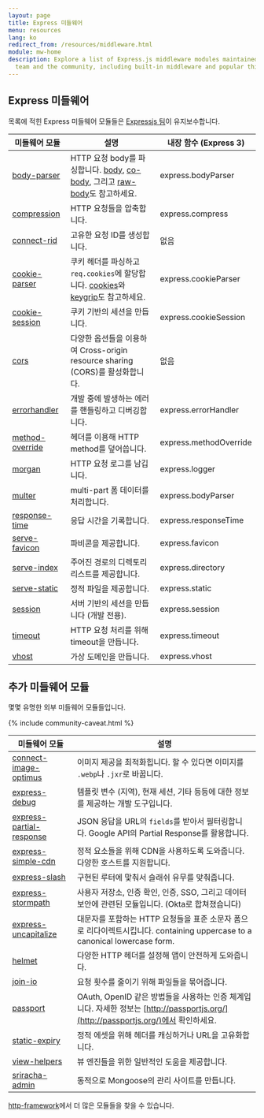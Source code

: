 ```yaml
---
layout: page
title: Express 미들웨어
menu: resources
lang: ko
redirect_from: /resources/middleware.html
module: mw-home
description: Explore a list of Express.js middleware modules maintained by the Express
  team and the community, including built-in middleware and popular third-party modules.
---
```


## Express 미들웨어

목록에 적힌 Express 미들웨어 모듈들은 [Expressjs 팀](https://github.com/orgs/expressjs/people)이 유지보수합니다.

| 미들웨어 모듈 | 설명 | 내장 함수 (Express 3)|
|---------------------------|---------------------|----------------------|
| [body-parser](/resources/middleware/body-parser.html) | HTTP 요청 body를 파싱합니다. [body](https://github.com/raynos/body), [co-body](https://github.com/visionmedia/co-body), 그리고 [raw-body](https://github.com/stream-utils/raw-body)도 참고하세요. | express.bodyParser |
| [compression](/resources/middleware/compression.html) | HTTP 요청들을 압축합니다. | express.compress |
| [connect-rid](/resources/middleware/connect-rid.html) | 고유한 요청 ID를 생성합니다. | 없음 |
| [cookie-parser](/resources/middleware/cookie-parser.html) | 쿠키 헤더를 파싱하고 `req.cookies`에 할당합니다. [cookies](https://github.com/jed/cookies)와 [keygrip](https://github.com/jed/keygrip)도 참고하세요. | express.cookieParser |
| [cookie-session](/resources/middleware/cookie-session.html) | 쿠키 기반의 세션을 만듭니다. | express.cookieSession |
| [cors](/resources/middleware/cors.html) | 다양한 옵션들을 이용하여 Cross-origin resource sharing (CORS)를 활성화합니다. | 없음 |
| [errorhandler](/resources/middleware/errorhandler.html) | 개발 중에 발생하는 에러를 핸들링하고 디버깅합니다. | express.errorHandler |
| [method-override](/resources/middleware/method-override.html) | 헤더를 이용해 HTTP method를 덮어씁니다. | express.methodOverride |
| [morgan](/resources/middleware/morgan.html) | HTTP 요청 로그를 남깁니다. | express.logger |
| [multer](/resources/middleware/multer.html) | multi-part 폼 데이터를 처리합니다. | express.bodyParser |
| [response-time](/resources/middleware/response-time.html) | 응답 시간을 기록합니다. | express.responseTime |
| [serve-favicon](/resources/middleware/serve-favicon.html) | 파비콘을 제공합니다. | express.favicon |
| [serve-index](/resources/middleware/serve-index.html) | 주어진 경로의 디렉토리 리스트를 제공합니다. | express.directory |
| [serve-static](/resources/middleware/serve-static.html) | 정적 파일을 제공합니다. | express.static |
| [session](/resources/middleware/session.html) | 서버 기반의 세션을 만듭니다 (개발 전용). | express.session |
| [timeout](/resources/middleware/timeout.html) | HTTP 요청 처리를 위해 timeout을 만듭니다. | express.timeout |
| [vhost](/resources/middleware/vhost.html) | 가상 도메인을 만듭니다. | express.vhost |

## 추가 미들웨어 모듈

몇몇 유명한 외부 미들웨어 모듈들입니다.

{% include community-caveat.html %}

|미들웨어&nbsp;모듈 | 설명 |
|---------------------------|---------------------|
| [connect-image-optimus](https://github.com/msemenistyi/connect-image-optimus) | 이미지 제공을 최적화힙니다. 할 수 있다면 이미지를 `.webp`나 `.jxr`로 바꿉니다. |
| [express-debug](https://github.com/devoidfury/express-debug) | 템플릿 변수 (지역), 현재 세션, 기타 등등에 대한 정보를 제공하는 개발 도구입니다. |
| [express-partial-response](https://github.com/nemtsov/express-partial-response) | JSON 응답을 URL의 `fields`를 받아서 필터링합니다. Google API의 Partial Response를 활용합니다. |
| [express-simple-cdn](https://github.com/jamiesteven/express-simple-cdn) | 정적 요소들을 위해 CDN을 사용하도록 도와줍니다. 다양한 호스트를 지원합니다. |
| [express-slash](https://github.com/ericf/express-slash) | 구현된 루터에 맟춰서 슬래쉬 유무를 맞춰줍니다. |
| [express-stormpath](https://github.com/stormpath/stormpath-express) | 사용자 저장소, 인증 확인, 인증, SSO, 그리고 데이터 보안에 관련된 모듈입니다. (Okta로 합쳐졌습니다) |
| [express-uncapitalize](https://github.com/jamiesteven/express-uncapitalize) | 대문자를 포함하는 HTTP 요청들을 표준 소문자 폼으로 리다이렉트시킵니다. containing uppercase to a canonical lowercase form. |
| [helmet](https://github.com/helmetjs/helmet) |다양한 HTTP 헤더를 설정해 앱이 안전하게 도와줍니다. |
| [join-io](https://github.com/coderaiser/join-io) | 요청 횟수를 줄이기 위해 파일들을 묶어줍니다. |
| [passport](https://github.com/jaredhanson/passport) | OAuth, OpenID 같은 방법들을 사용하는 인증 체계입니다. 자세한 정보는 [http://passportjs.org/](http://passportjs.org/)에서 확인하세요. |
| [static-expiry](https://github.com/paulwalker/connect-static-expiry) | 정적 에셋을 위해 헤더를 캐싱하거나 URL을 고유화합니다. |
| [view-helpers](https://github.com/madhums/node-view-helpers) | 뷰 엔진들을 위한 일반적인 도움을 제공합니다. | <!-- 아마도 오역 -->
| [sriracha-admin](https://github.com/hdngr/siracha) | 동적으로 Mongoose의 관리 사이트를 만듭니다. |

[http-framework](https://github.com/Raynos/http-framework#modules)에서 더 많은 모듈들을 찾을 수 있습니다.
